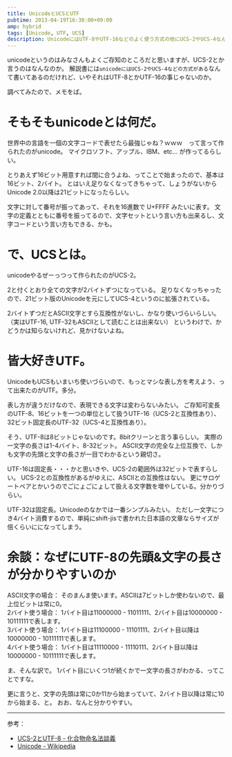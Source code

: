 ```yaml
---
title: UnicodeとUCSとUTF
pubtime: 2013-04-19T16:38:00+09:00
amp: hybrid
tags: [Unicode, UTF, UCS]
description: UnicodeにはUTF-8やUTF-16などのよく使う方式の他にUCS-2やUCS-4なんかの表わし方もあるそうです。色々調べてみたのでメモです。
---
```


unicodeというのはみなさんもよくご存知のところだと思いますが、UCS-2とか言うのはなんなのか。
解説書には`unicodeにはUCS-2やUCS-4などの方式がある`なんて書いてあるのだけれど、いやそれはUTF-8とかUTF-16の事じゃないのか。

調べてみたので、メモをば。

# そもそもunicodeとは何だ。
世界中の言語を一個の文字コードで表せたら最強じゃね？ｗｗｗ　って言って作られたのがunicode。
マイクロソフト、アップル、IBM、etc... が作ってるらしい。

とりあえず16ビット用意すれば間に合うよね、ってことで始まったので、基本は16ビット、2バイト。
とはいえ足りなくなってきちゃって、しょうがないからUnicode 2.0以降は21ビットになったらしい。

文字に対して番号が振ってあって、それを16進数で U+FFFF みたいに表す。
文字の定義とともに番号を振ってるので、文字セットという言い方も出来るし、文字コードという言い方もできる、かも。

# で、UCSとは。
unicodeやるぜーっつって作られたのがUCS-2。

2と付くとおり全ての文字が2バイトずつになっている。
足りなくなっちゃったので、21ビット版のUnicodeを元にしてUCS-4というのに拡張されている。

2バイトずつだとASCII文字とすら互換性がないし、かなり使いづらいらしい。（実はUTF-16, UTF-32もASCIIとして読むことは出来ない）
というわけで、かどうかは知らないけれど、見かけないよね。

# 皆大好きUTF。
UnicodeもUCSもいまいち使いづらいので、もっとマシな表し方を考えよう、って出来たのがUTF。多分。

表し方が違うだけなので、表現できる文字は変わらないみたい。
ご存知可変長のUTF-8、16ビットを一つの単位として扱うUTF-16（UCS-2と互換性あり）、32ビット固定長のUTF-32（UCS-4と互換性あり）。

そう、UTF-8は8ビットじゃないのです。8bitクリーンと言う事らしい。
実際の一文字の長さは1-4バイト、8-32ビット。
ASCII文字の完全な上位互換で、しかも文字の先頭と文字の長さが一目でわかるという親切さ。

UTF-16は固定長・・・かと思いきや、UCS-2の範囲外は32ビットで表すらしい。
UCS-2との互換性があるがゆえに、ASCIIとの互換性はない。
更にサロゲートペアとかいうのでごにょごにょして扱える文字数を増やしている。分かりづらい。

UTF-32は固定長。Unicodeのなかでは一番シンプルみたい。
ただし一文字につき4バイト消費するので、単純にshift-jisで書かれた日本語の文章ならサイズが倍くらいにになってしまう。

# 余談：なぜにUTF-8の先頭&文字の長さが分かりやすいのか
ASCII文字の場合： そのまんま使います。ASCIIは7ビットしか使わないので、最上位ビットは常に0。<br />
2バイト使う場合： 1バイト目は11000000 - 11011111、2バイト目は10000000 - 10111111で表します。<br />
3バイト使う場合： 1バイト目は11100000 - 11101111、2バイト目以降は10000000 - 10111111で表します。<br />
4バイト使う場合： 1バイト目は11110000 - 11110111、2バイト目以降は10000000 - 10111111で表します。<br />

ま、そんな訳で。
1バイト目にいくつ1が続くかで一文字の長さがわかる、ってことですな。

更に言うと、文字の先頭は常に0か11から始まっていて、2バイト目以降は常に10から始まる、と。
おお、なんと分かりやすい。

---

参考：
- [UCS-2とUTF-8 - 化合物命名法談義](http://homepage1.nifty.com/nomenclator/unicode/ucs_utf.htm)
- [Unicode - Wikipedia](http://ja.wikipedia.org/wiki/Unicode)
